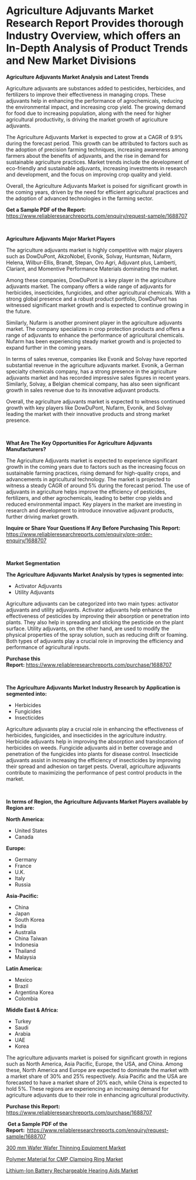 <p><h1>Agriculture Adjuvants Market Research Report Provides thorough Industry Overview, which offers an In-Depth Analysis of Product Trends and New Market Divisions</h1></p><p><strong>Agriculture Adjuvants Market Analysis and Latest Trends</strong></p>
<p><p>Agriculture adjuvants are substances added to pesticides, herbicides, and fertilizers to improve their effectiveness in managing crops. These adjuvants help in enhancing the performance of agrochemicals, reducing the environmental impact, and increasing crop yield. The growing demand for food due to increasing population, along with the need for higher agricultural productivity, is driving the market growth of agriculture adjuvants.</p><p>The Agriculture Adjuvants Market is expected to grow at a CAGR of 9.9% during the forecast period. This growth can be attributed to factors such as the adoption of precision farming techniques, increasing awareness among farmers about the benefits of adjuvants, and the rise in demand for sustainable agriculture practices. Market trends include the development of eco-friendly and sustainable adjuvants, increasing investments in research and development, and the focus on improving crop quality and yield.</p><p>Overall, the Agriculture Adjuvants Market is poised for significant growth in the coming years, driven by the need for efficient agricultural practices and the adoption of advanced technologies in the farming sector.</p></p>
<p><strong>Get a Sample PDF of the Report:&nbsp;</strong> <a href="https://www.reliableresearchreports.com/enquiry/request-sample/1688707">https://www.reliableresearchreports.com/enquiry/request-sample/1688707</a></p>
<p>&nbsp;</p>
<p><strong>Agriculture Adjuvants Major Market Players</strong></p>
<p><p>The agriculture adjuvants market is highly competitive with major players such as DowDuPont, AkzoNobel, Evonik, Solvay, Huntsman, Nufarm, Helena, Wilbur-Ellis, Brandt, Stepan, Oro Agri, Adjuvant plus, Lamberti, Clariant, and Momentive Performance Materials dominating the market.</p><p>Among these companies, DowDuPont is a key player in the agriculture adjuvants market. The company offers a wide range of adjuvants for herbicides, insecticides, fungicides, and other agricultural chemicals. With a strong global presence and a robust product portfolio, DowDuPont has witnessed significant market growth and is expected to continue growing in the future.</p><p>Similarly, Nufarm is another prominent player in the agriculture adjuvants market. The company specializes in crop protection products and offers a range of adjuvants to enhance the performance of agricultural chemicals. Nufarm has been experiencing steady market growth and is projected to expand further in the coming years.</p><p>In terms of sales revenue, companies like Evonik and Solvay have reported substantial revenue in the agriculture adjuvants market. Evonik, a German specialty chemicals company, has a strong presence in the agriculture adjuvants market and has recorded impressive sales figures in recent years. Similarly, Solvay, a Belgian chemical company, has also seen significant growth in sales revenue due to its innovative adjuvant products.</p><p>Overall, the agriculture adjuvants market is expected to witness continued growth with key players like DowDuPont, Nufarm, Evonik, and Solvay leading the market with their innovative products and strong market presence.</p></p>
<p>&nbsp;</p>
<p><strong>What Are The Key Opportunities For Agriculture Adjuvants Manufacturers?</strong></p>
<p><p>The Agriculture Adjuvants market is expected to experience significant growth in the coming years due to factors such as the increasing focus on sustainable farming practices, rising demand for high-quality crops, and advancements in agricultural technology. The market is projected to witness a steady CAGR of around 5% during the forecast period. The use of adjuvants in agriculture helps improve the efficiency of pesticides, fertilizers, and other agrochemicals, leading to better crop yields and reduced environmental impact. Key players in the market are investing in research and development to introduce innovative adjuvant products, further driving market growth.</p></p>
<p><strong>Inquire or Share Your Questions If Any Before Purchasing This Report:</strong> <a href="https://www.reliableresearchreports.com/enquiry/pre-order-enquiry/1688707">https://www.reliableresearchreports.com/enquiry/pre-order-enquiry/1688707</a></p>
<p>&nbsp;</p>
<p><strong>Market Segmentation</strong></p>
<p><strong>The Agriculture Adjuvants Market Analysis by types is segmented into:</strong></p>
<p><ul><li>Activator Adjuvants</li><li>Utility Adjuvants</li></ul></p>
<p><p>Agriculture adjuvants can be categorized into two main types: activator adjuvants and utility adjuvants. Activator adjuvants help enhance the effectiveness of pesticides by improving their absorption or penetration into plants. They also help in spreading and sticking the pesticide on the plant surface. Utility adjuvants, on the other hand, are used to modify the physical properties of the spray solution, such as reducing drift or foaming. Both types of adjuvants play a crucial role in improving the efficiency and performance of agricultural inputs.</p></p>
<p><strong>Purchase this Report:&nbsp;</strong><a href="https://www.reliableresearchreports.com/purchase/1688707">https://www.reliableresearchreports.com/purchase/1688707</a></p>
<p>&nbsp;</p>
<p><strong>The Agriculture Adjuvants Market Industry Research by Application is segmented into:</strong></p>
<p><ul><li>Herbicides</li><li>Fungicides</li><li>Insecticides</li></ul></p>
<p><p>Agriculture adjuvants play a crucial role in enhancing the effectiveness of herbicides, fungicides, and insecticides in the agriculture industry. Herbicide adjuvants help in improving the absorption and translocation of herbicides on weeds. Fungicide adjuvants aid in better coverage and penetration of the fungicides into plants for disease control. Insecticide adjuvants assist in increasing the efficiency of insecticides by improving their spread and adhesion on target pests. Overall, agriculture adjuvants contribute to maximizing the performance of pest control products in the market.</p></p>
<p>&nbsp;</p>
<p><strong>In terms of Region, the Agriculture Adjuvants Market Players available by Region are:</strong></p>
<p>
    <p> <strong> North America: </strong>
        <ul>
            <li>United States</li>
            <li>Canada</li>
        </ul>
        </p> 
    <p> <strong> Europe: </strong>
        <ul>
            <li>Germany</li>
            <li>France</li>
            <li>U.K.</li>
            <li>Italy</li>
            <li>Russia</li>
        </ul>
        </p> 
    <p> <strong> Asia-Pacific: </strong>
        <ul>
            <li>China</li>
            <li>Japan</li>
            <li>South Korea</li>
            <li>India</li>
            <li>Australia</li>
            <li>China Taiwan</li>
            <li>Indonesia</li>
            <li>Thailand</li>
            <li>Malaysia</li>
        </ul>
        </p> 
    <p> <strong> Latin America: </strong>
        <ul>
            <li>Mexico</li>
            <li>Brazil</li>
            <li>Argentina Korea</li>
            <li>Colombia</li>
        </ul>
        </p> 
    <p> <strong> Middle East & Africa: </strong>
        <ul>
            <li>Turkey</li>
            <li>Saudi</li>
            <li>Arabia</li>
            <li>UAE</li>
            <li>Korea</li>
        </ul>
    </p>
    </p>
<p><p>The agriculture adjuvants market is poised for significant growth in regions such as North America, Asia Pacific, Europe, the USA, and China. Among these, North America and Europe are expected to dominate the market with a market share of 30% and 25% respectively. Asia Pacific and the USA are forecasted to have a market share of 20% each, while China is expected to hold 5%. These regions are experiencing an increasing demand for agriculture adjuvants due to their role in enhancing agricultural productivity.</p></p>
<p><strong>Purchase this Report: </strong><a href="https://www.reliableresearchreports.com/purchase/1688707">https://www.reliableresearchreports.com/purchase/1688707</a></p>
<p>&nbsp;<strong>Get a Sample PDF of the Report:&nbsp;&nbsp;</strong><a href="https://www.reliableresearchreports.com/enquiry/request-sample/1688707">https://www.reliableresearchreports.com/enquiry/request-sample/1688707</a></p>
<p><strong></strong></p>
<p><p><a href="https://view.publitas.com/reportprime-1/300-mm-wafer-wafer-thinning-equipment-market-offers-provide-insightful-data-for-the-time-period-from-2024-to-2031-and-also-provide-analysis-based-on-application-type-and-region/">300 mm Wafer Wafer Thinning Equipment Market</a></p><p><a href="https://view.publitas.com/reportprime-1/polymer-material-for-cmp-clamping-ring-market-offers-provide-insightful-data-for-the-time-period-from-2024-to-2031-and-also-provide-analysis-based-on-application-type-and-region/">Polymer Material for CMP Clamping Ring Market</a></p><p><a href="https://view.publitas.com/reportprime-1/lithium-ion-battery-rechargeable-hearing-aids-market-research-report-provides-thorough-industry-overview-which-offers-an-in-depth-analysis-of-product-trends-and-new-market-divisions/">Lithium-Ion Battery Rechargeable Hearing Aids Market</a></p></p>